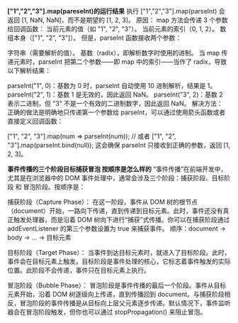 **["1","2","3"].map(pareseInt)的运行结果**
执行 ["1","2","3"].map(parseInt) 会返回 [1, NaN, NaN]，而不是期望的 [1, 2, 3]。
原因：
map 方法会传递 3 个参数给回调函数：
当前元素的值（如 "1", "2", "3"）。
当前元素的索引（0, 1, 2）。
数组本身（["1", "2", "3"]）。
但是，parseInt 函数接收两个参数：

字符串（需要解析的值）。
基数（radix），即解析数字时使用的进制。
当 map 传递元素时，parseInt 把第二个参数——即 map 中的索引——当作了 radix，导致以下解析结果：

parseInt("1", 0)：基数为 0 时，parseInt 自动使用 10 进制解析，结果是 1。
parseInt("2", 1)：基数 1 是无效的，因此返回 NaN。
parseInt("3", 2)：基数 2 表示二进制，但 "3" 不是一个有效的二进制数字，因此返回 NaN。
解决方法：
正确的做法是明确地只传递第一个参数给 parseInt，可以通过使用箭头函数或者直接定义回调函数：

["1", "2", "3"].map(num => parseInt(num));
// 或者
["1", "2", "3"].map(parseInt.bind(null));
这会确保 parseInt 只接收到正确的参数，返回 [1, 2, 3]。


**事件传播的三个阶段目标捕获冒泡  按顺序是怎么样的**
“事件传播”在前端开发中，尤其是在浏览器中的 DOM 事件处理中，通常会涉及三个阶段：捕获阶段、目标阶段 和 冒泡阶段。按顺序是：

捕获阶段（Capture Phase）： 在这一阶段，事件从 DOM 树的根节点（document）开始，一路向下传递，直到传递到目标元素。此时，事件还没有真正触发处理器，而是沿着 DOM 树向下进行“捕获”式传播。你可以在捕获阶段通过 addEventListener 的第三个参数设置为 true 来捕获事件。
顺序：document -> body -> ... -> 目标元素

目标阶段（Target Phase）： 当事件到达目标元素时，就进入了目标阶段。此时，事件会在目标元素上触发。目标阶段是事件处理的核心，它标志着事件触发的实际位置。此阶段不会传递，事件只在目标元素上执行。

冒泡阶段（Bubble Phase）： 冒泡阶段是事件传播的最后一个阶段。事件从目标元素开始，沿着 DOM 树逐级向上传递，直到传播回到 document。与捕获阶段相反，冒泡阶段的事件传播是从目标向上层父元素逐步传递。默认情况下，事件监听器会在冒泡阶段触发，但你也可以通过 stopPropagation() 来阻止冒泡。